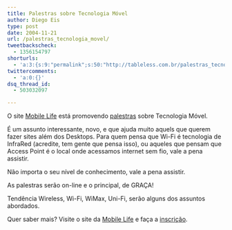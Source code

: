 ```yaml
---
title: Palestras sobre Tecnologia Móvel
author: Diego Eis
type: post
date: 2004-11-21
url: /palestras_tecnologia_movel/
tweetbackscheck:
  - 1356154797
shorturls:
  - 'a:3:{s:9:"permalink";s:50:"http://tableless.com.br/palestras_tecnologia_movel";s:7:"tinyurl";s:26:"http://tinyurl.com/3hrkuby";s:4:"isgd";s:19:"http://is.gd/5xNiyr";}'
twittercomments:
  - 'a:0:{}'
dsq_thread_id:
  - 503032097

---
```

O site [Mobile Life][1] está promovendo [palestras][2] sobre Tecnologia Móvel.
              
É um assunto interessante, novo, e que ajuda muito aquels que querem fazer sites além dos Desktops. Para quem pensa que Wi-Fi é tecnologia de InfraRed (acredite, tem gente que pensa isso), ou aqueles que pensam que Access Point é o local onde acessamos internet sem fio, vale a pena assistir.
              
Não importa o seu nível de conhecimento, vale a pena assistir. 

As palestras serão on-line e o principal, de GRAÇA!
              
Tendência Wireless, Wi-Fi, WiMax, Uni-Fi, serão alguns dos assuntos abordados. 

Quer saber mais? Visite o site da [Mobile Life][1] e faça a [inscrição][3].

 [1]: http://www.mobilelife.com.br/
 [2]: http://www.mobilelife.com.br/questionario/
 [3]: http://mobilelife.com.br/questionario/